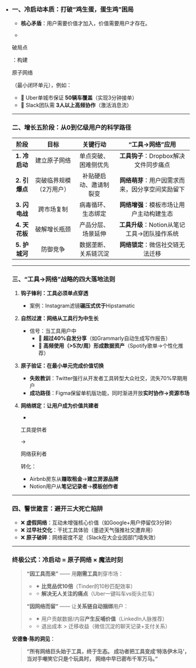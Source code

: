 - ### **一、冷启动本质：打破“鸡生蛋，蛋生鸡”困局**

  - **核心矛盾**：用户需要价值才加入，价值需要用户才存在。

  - 

    破局点

    ：构建

    原子网络

    （最小闭环单元），例如：

    - 🔹 Uber单城市保证 **50辆车覆盖**（实现3分钟接单）
    - 🔹 Slack团队需 **3人以上高频协作**（激活消息流）

  ------

  ### **二、增长五阶段：从0到亿级用户的科学路径**

  |   **阶段**    |        **目标**         |      **关键行动**      |               **“工具→网络”应用**                |
  | :-----------: | :---------------------: | :--------------------: | :----------------------------------------------: |
  | **1. 冷启动** |      建立原子网络       |  单点突破、困难侧优先  |      **工具钩子**：Dropbox解决文件同步痛点       |
  | **2. 引爆点** | 突破临界规模（2万用户） | 补贴硬启动、邀请制裂变 | **网络萌芽**：用户因需求而来，因分享空间奖励留下 |
  | **3. 闪电战** |       跨市场复制        |   病毒循环、生态绑定   |     **网络增强**：模板市场让用户主动构建生态     |
  | **4. 天花板** |      破解增长瓶颈       |   产品分层、场景延伸   |   **工具升级**：Notion从笔记工具→团队操作系统    |
  | **5. 护城河** |        防御竞争         |  数据垄断、关系链沉淀  |         **网络锁定**：微信社交链无法迁移         |

  ------

  ### **三、“工具→网络”战略的四大落地法则**

  1. **钩子锋利：工具必须单点穿透**

     - 案例：Instagram滤镜**碾压式优于**Hipstamatic

  2. **自然过渡：网络从工具行为中生长**

     - 信号：当工具用户中
       - 🔸 **超过40%自发分享**（如Grammarly自动生成写作报告）
       - 🔸 **高频使用（>5次/周）形成数据资产**（Spotify歌单→个性化推荐）

  3. **原子验证：在最小单元完成价值切换**

     - **失败教训**：Twitter强行从开发者工具转型大众社交，流失70%早期用户
     - **成功路径**：Figma保留单机版功能，同时渐进开放**实时协作→资源市场**

  4. **网络绑定：让用户成为价值共建者**

     - 

       工具提供者

        → 

       网络获利者

        转化：

       - Airbnb房东从**赚取租金**→**建立房源品牌**
       - Notion用户从**笔记记录者**→**模板创作者**

  ------

  ### **四、警世箴言：避开三大死亡陷阱**

  - ❌ **虚假网络**：互动未增强核心价值（如Google+用户停留仅3分钟）
  - ❌ **过早社交化**：干扰工具体验（墨迹天气强推社交遭弃用）
  - ❌ **原子破碎**：网络密度不足（Slack在大企业因部门墙失效）

  ------

  ### **终极公式：冷启动 = 原子网络 × 魔法时刻**

  > **“因工具而来”** —— 用**刚需工具**刺穿市场：
  >
  > - ✦ **比竞品优10倍**（Tinder的10秒匹配效率）
  > - ✧ **解决无人关注的痛点**（Uber一键叫车vs街头拦车）
  >
  > **“因网络而留”** —— 让**关系链自动捆绑**用户：
  >
  > - ✦ 用户贡献数据/内容**产生反哺价值**（LinkedIn人脉推荐）
  > - ✧ 退出成本 > 迁移收益（微信沉淀的聊天记录+支付关系）

  **安德鲁·陈的洞见**：

  > **“所有网络巨头始于工具，终于生态。
  > 成功者把工具变成‘特洛伊木马’，
  > 当对手嘲笑它只是个玩具时，
  > 网络中早已密布千军万马。”**
